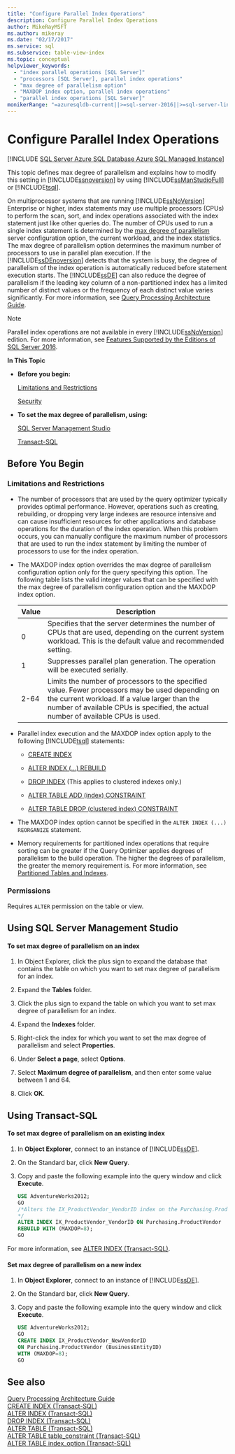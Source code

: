 ```yaml
---
title: "Configure Parallel Index Operations"
description: Configure Parallel Index Operations
author: MikeRayMSFT
ms.author: mikeray
ms.date: "02/17/2017"
ms.service: sql
ms.subservice: table-view-index
ms.topic: conceptual
helpviewer_keywords:
  - "index parallel operations [SQL Server]"
  - "processors [SQL Server], parallel index operations"
  - "max degree of parallelism option"
  - "MAXDOP index option, parallel index operations"
  - "parallel index operations [SQL Server]"
monikerRange: "=azuresqldb-current||>=sql-server-2016||>=sql-server-linux-2017||=azuresqldb-mi-current"
---
```

# Configure Parallel Index Operations
[!INCLUDE [SQL Server Azure SQL Database Azure SQL Managed Instance](../../includes/applies-to-version/sql-asdb-asdbmi.md)]

This topic defines max degree of parallelism and explains how to modify this setting in [!INCLUDE[ssnoversion](../../includes/ssnoversion-md.md)] by using [!INCLUDE[ssManStudioFull](../../includes/ssmanstudiofull-md.md)] or [!INCLUDE[tsql](../../includes/tsql-md.md)]. 

On multiprocessor systems that are running [!INCLUDE[ssNoVersion](../../includes/ssnoversion-md.md)] Enterprise or higher, index statements may use multiple processors (CPUs) to perform the scan, sort, and index operations associated with the index statement just like other queries do. The number of CPUs used to run a single index statement is determined by the [max degree of parallelism](../../database-engine/configure-windows/configure-the-max-degree-of-parallelism-server-configuration-option.md) server configuration option, the current workload, and the index statistics. The max degree of parallelism option determines the maximum number of processors to use in parallel plan execution. If the [!INCLUDE[ssDEnoversion](../../includes/ssdenoversion-md.md)] detects that the system is busy, the degree of parallelism of the index operation is automatically reduced before statement execution starts. The [!INCLUDE[ssDE](../../includes/ssde-md.md)] can also reduce the degree of parallelism if the leading key column of a non-partitioned index has a limited number of distinct values or the frequency of each distinct value varies significantly. For more information, see [Query Processing Architecture Guide](../../relational-databases/query-processing-architecture-guide.md#parallel-query-processing). 
  
> [!NOTE]  
> Parallel index operations are not available in every [!INCLUDE[ssNoVersion](../../includes/ssnoversion-md.md)] edition. For more information, see [Features Supported by the Editions of SQL Server 2016](../../sql-server/editions-and-components-of-sql-server-2016.md).  
  
 **In This Topic**  
  
-   **Before you begin:**  
  
     [Limitations and Restrictions](#Restrictions)  
  
     [Security](#Security)  
  
-   **To set the max degree of parallelism, using:**  
  
     [SQL Server Management Studio](#SSMSProcedure)  
  
     [Transact-SQL](#TsqlProcedure)  
  
##  <a name="BeforeYouBegin"></a> Before You Begin  
  
###  <a name="Restrictions"></a> Limitations and Restrictions  
  
-   The number of processors that are used by the query optimizer typically provides optimal performance. However, operations such as creating, rebuilding, or dropping very large indexes are resource intensive and can cause insufficient resources for other applications and database operations for the duration of the index operation. When this problem occurs, you can manually configure the maximum number of processors that are used to run the index statement by limiting the number of processors to use for the index operation.  
  
-   The MAXDOP index option overrides the max degree of parallelism configuration option only for the query specifying this option. The following table lists the valid integer values that can be specified with the max degree of parallelism configuration option and the MAXDOP index option.  
  
    |Value|Description|  
    |-----------|-----------------|  
    |0|Specifies that the server determines the number of CPUs that are used, depending on the current system workload. This is the default value and recommended setting.|  
    |1|Suppresses parallel plan generation. The operation will be executed serially.|  
    |2-64|Limits the number of processors to the specified value. Fewer processors may be used depending on the current workload. If a value larger than the number of available CPUs is specified, the actual number of available CPUs is used.|  
  
-   Parallel index execution and the MAXDOP index option apply to the following [!INCLUDE[tsql](../../includes/tsql-md.md)] statements:  
  
    -   [CREATE INDEX](../../t-sql/statements/create-index-transact-sql.md)  
  
    -   [ALTER INDEX (...) REBUILD](../../t-sql/statements/alter-index-transact-sql.md)  
  
    -   [DROP INDEX](../../t-sql/statements/drop-index-transact-sql.md) (This applies to clustered indexes only.)  
  
    -   [ALTER TABLE ADD (index) CONSTRAINT](../../t-sql/statements/alter-table-table-constraint-transact-sql.md) 
  
    -   [ALTER TABLE DROP (clustered index) CONSTRAINT](../../t-sql/statements/alter-table-table-constraint-transact-sql.md)   
  
-   The MAXDOP index option cannot be specified in the `ALTER INDEX (...) REORGANIZE` statement.  
  
-   Memory requirements for partitioned index operations that require sorting can be greater if the Query Optimizer applies degrees of parallelism to the build operation. The higher the degrees of parallelism, the greater the memory requirement is. For more information, see [Partitioned Tables and Indexes](../../relational-databases/partitions/partitioned-tables-and-indexes.md).  
  
###  <a name="Security"></a> <a name="Permissions"></a> Permissions  
 Requires `ALTER` permission on the table or view.  
  
##  <a name="SSMSProcedure"></a> Using SQL Server Management Studio  
  
#### To set max degree of parallelism on an index  
  
1.  In Object Explorer, click the plus sign to expand the database that contains the table on which you want to set max degree of parallelism for an index.  
  
2.  Expand the **Tables** folder.  
  
3.  Click the plus sign to expand the table on which you want to set max degree of parallelism for an index.  
  
4.  Expand the **Indexes** folder.  
  
5.  Right-click the index for which you want to set the max degree of parallelism and select **Properties**.  
  
6.  Under **Select a page**, select **Options**.  
  
7.  Select **Maximum degree of parallelism**, and then enter some value between 1 and 64.  
  
8.  Click **OK**.  

##  <a name="TsqlProcedure"></a> Using Transact-SQL  
  
#### To set max degree of parallelism on an existing index  
  
1.  In **Object Explorer**, connect to an instance of [!INCLUDE[ssDE](../../includes/ssde-md.md)].  
  
2.  On the Standard bar, click **New Query**.  
  
3.  Copy and paste the following example into the query window and click **Execute**.  
  
    ```sql  
    USE AdventureWorks2012;   
    GO  
    /*Alters the IX_ProductVendor_VendorID index on the Purchasing.ProductVendor table so that, if the server has eight or more processors, the Database Engine will limit the execution of the index operation to eight or fewer processors.  
    */  
    ALTER INDEX IX_ProductVendor_VendorID ON Purchasing.ProductVendor  
    REBUILD WITH (MAXDOP=8);   
    GO  
    ```  
  
 For more information, see [ALTER INDEX &#40;Transact-SQL&#41;](../../t-sql/statements/alter-index-transact-sql.md).  
  
#### Set max degree of parallelism on a new index  
  
1.  In **Object Explorer**, connect to an instance of [!INCLUDE[ssDE](../../includes/ssde-md.md)].  
  
2.  On the Standard bar, click **New Query**.  
  
3.  Copy and paste the following example into the query window and click **Execute**.  
  
    ```sql  
    USE AdventureWorks2012;  
    GO  
    CREATE INDEX IX_ProductVendor_NewVendorID   
    ON Purchasing.ProductVendor (BusinessEntityID)  
    WITH (MAXDOP=8);  
    GO  
    ```  
 
## See also
[Query Processing Architecture Guide](../../relational-databases/query-processing-architecture-guide.md#parallel-query-processing)    
[CREATE INDEX &#40;Transact-SQL&#41;](../../t-sql/statements/create-index-transact-sql.md)     
[ALTER INDEX &#40;Transact-SQL&#41;](../../t-sql/statements/alter-index-transact-sql.md)     
[DROP INDEX &#40;Transact-SQL&#41;](../../t-sql/statements/drop-index-transact-sql.md)      
[ALTER TABLE &#40;Transact-SQL&#41;](../../t-sql/statements/alter-table-transact-sql.md)      
[ALTER TABLE table_constraint &#40;Transact-SQL&#41;](../../t-sql/statements/alter-table-table-constraint-transact-sql.md)       
[ALTER TABLE index_option &#40;Transact-SQL&#41;](../../t-sql/statements/alter-table-index-option-transact-sql.md)    
